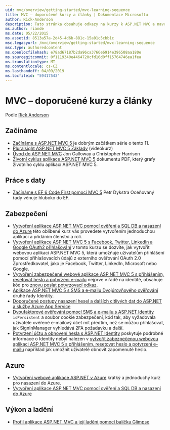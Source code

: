 ```yaml
---
uid: mvc/overview/getting-started/mvc-learning-sequence
title: MVC – doporučené kurzy a články | Dokumentace Microsoftu
author: Rick-Anderson
description: Tato stránka obsahuje odkazy na kurzy k ASP.NET MVC a navrhované pořadí postupovat podle nich.
ms.author: riande
ms.date: 05/22/2015
ms.assetid: 8513a57a-2d45-4d6b-881c-15a01c5cbb1c
msc.legacyurl: /mvc/overview/getting-started/mvc-learning-sequence
msc.type: authoredcontent
ms.openlocfilehash: e78ad67187b2da96ca3766e6914e396508aa180e
ms.sourcegitcommit: 0f1119340e4464720cfd16d0ff15764746ea1fea
ms.translationtype: MT
ms.contentlocale: cs-CZ
ms.lasthandoff: 04/09/2019
ms.locfileid: "59417543"
---
```

# <a name="mvc-recommended-tutorials-and-articles"></a>MVC – doporučené kurzy a články

Podle [Rick Anderson]((https://twitter.com/RickAndMSFT))

<a id="pwd"></a>
## <a name="getting-started"></a>Začínáme

- [Začínáme s ASP.NET MVC 5](introduction/getting-started.md) je dobrým začátkem série o tento 11.
- [Pluralsight ASP.NET MVC 5 Základy](https://pluralsight.com/training/Player?author=scott-allen&amp;name=aspdotnet-mvc5-fundamentals-m1-introduction&amp;mode=live&amp;clip=0&amp;course=aspdotnet-mvc5-fundamentals) (videokurz)
- [Úvod do ASP.NET MVC](https://www.microsoftvirtualacademy.com/training-courses/introduction-to-asp-net-mvc) Jon Galloway a Christopher Harrison
- [Životní cyklus aplikace ASP.NET MVC 5](lifecycle-of-an-aspnet-mvc-5-application.md) dokumentu PDF, který grafy životního cyklu aplikací ASP.NET MVC 5.

<a id="con"></a>
## <a name="working-with-data"></a>Práce s daty

- [Začínáme s EF 6 Code First pomocí MVC 5](getting-started-with-ef-using-mvc/creating-an-entity-framework-data-model-for-an-asp-net-mvc-application.md) Petr Dykstra Oceňovaný řady věnuje hluboko do EF.

<a id="wj"></a>
## <a name="security"></a>Zabezpečení

- [Vytvoření aplikace ASP.NET MVC pomocí ověření a SQL DB a nasazení do Azure](https://azure.microsoft.com/documentation/articles/web-sites-dotnet-deploy-aspnet-mvc-app-membership-oauth-sql-database/) této oblíbené kurz vás provedete vytvořením jednoduchou aplikaci a přidáním členství a rolí.
- [Vytvoření aplikace ASP.NET MVC 5 s Facebook, Twitter, LinkedIn a Google OAuth2 přihlašování](../security/create-an-aspnet-mvc-5-app-with-facebook-and-google-oauth2-and-openid-sign-on.md) v tomto kurzu se dozvíte, jak vytvořit webovou aplikaci ASP.NET MVC 5, která umožňuje uživatelům přihlášení pomocí přihlašovacích údajů z externího ověřování OAuth 2.0 Zprostředkovatel, jako je Facebook, Twitter, LinkedIn, Microsoft nebo Google.
- [Vytvoření zabezpečené webové aplikace ASP.NET MVC 5 s přihlášením, resetovat heslo a potvrzení e-mailu](../security/create-an-aspnet-mvc-5-web-app-with-email-confirmation-and-password-reset.md) nejprve v řadě na identitě, obsahuje kód pro [znovu poslat potvrzovací odkaz](../security/create-an-aspnet-mvc-5-web-app-with-email-confirmation-and-password-reset.md#rsend).
- [Aplikace ASP.NET MVC 5 s SMS a e-mailu Dvojúrovňového ověřování](../security/aspnet-mvc-5-app-with-sms-and-email-two-factor-authentication.md) druhé řady Identity.
- [Doporučené postupy nasazení hesel a dalších citlivých dat do ASP.NET a služby Azure App Service](../../../identity/overview/features-api/best-practices-for-deploying-passwords-and-other-sensitive-data-to-aspnet-and-azure.md)
- [Dvoufaktorové ověřování pomocí SMS a e-mailu s ASP.NET Identity](../../../identity/overview/features-api/two-factor-authentication-using-sms-and-email-with-aspnet-identity.md) `isPersistent` a soubor cookie zabezpečení, kód tak, aby vyžadovala uživatele ověřené e-mailový účet mít předtím, než se můžou přihlašovat, jak SignInManager vyhledává 2FA požadavku a další.
- [Potvrzení účtu a obnovení hesla s ASP.NET Identity](../../../identity/overview/features-api/account-confirmation-and-password-recovery-with-aspnet-identity.md) poskytuje podrobné informace o Identity nebyl nalezen v [vytvořit zabezpečenou webovou aplikaci ASP.NET MVC 5 s přihlášením, resetovat heslo a potvrzení e-mailu](../security/create-an-aspnet-mvc-5-web-app-with-email-confirmation-and-password-reset.md) například jak umožnit uživatelé obnovit zapomenuté heslo.

<a id="da"></a>
## <a name="azure"></a>Azure

- [Vytvoření webové aplikace ASP.NET v Azure](https://azure.microsoft.com/documentation/articles/web-sites-dotnet-get-started/) krátký a jednoduchý kurz pro nasazení do Azure.
- [Vytvoření aplikace ASP.NET MVC pomocí ověření a SQL DB a nasazení do Azure](https://azure.microsoft.com/documentation/articles/web-sites-dotnet-deploy-aspnet-mvc-app-membership-oauth-sql-database/)

<a id="perf"></a>
## <a name="performance-and-debugging"></a>Výkon a ladění

- [Profil aplikace ASP.NET MVC a její ladění pomocí balíčku Glimpse](../performance/profile-and-debug-your-aspnet-mvc-app-with-glimpse.md)
